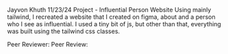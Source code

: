 Jayvon Khuth
11/23/24
Project - Influential Person Website
Using mainly tailwind, I recreated a website that I created on figma, about and a person who I see as influential. I used a tiny bit of js, but other than that, everything was built using the tailwind css classes.

Peer Reviewer:
Peer Review: